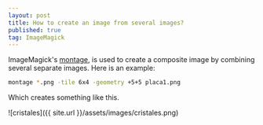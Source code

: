 ```yaml
---
layout: post
title: How to create an image from several images?
published: true
tag: ImageMagick
---
```




ImageMagick's [montage](https://imagemagick.org/script/montage.php),  is used to create a composite image by combining several separate images. Here is an example:



```bash
montage *.png -tile 6x4 -geometry +5+5 placa1.png
```

Which creates something like this.

![cristales]({{ site.url }}/assets/images/cristales.png)

